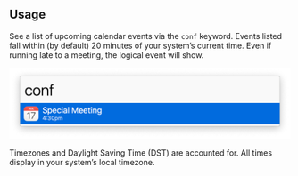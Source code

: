 ## Usage

See a list of upcoming calendar events via the `conf` keyword. Events listed fall within (by default) 20 minutes of your system’s current time. Even if running late to a meeting, the logical event will show.

![Alfred search for conf](images/conf.png)

Timezones and Daylight Saving Time (DST) are accounted for. All times display in your system’s local timezone.
